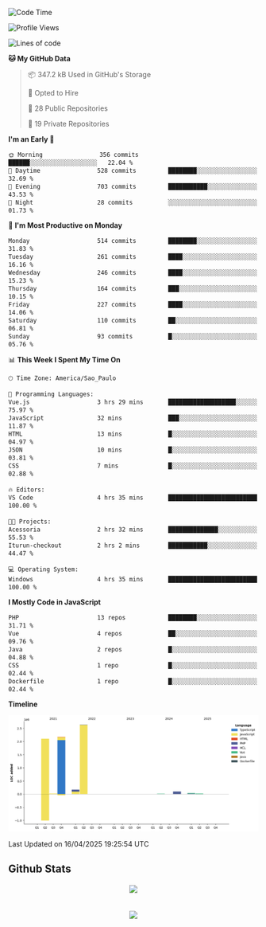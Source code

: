  
<!--START_SECTION:waka-->
![Code Time](http://img.shields.io/badge/Code%20Time-1%2C860%20hrs%205%20mins-blue)

![Profile Views](http://img.shields.io/badge/Profile%20Views-1-blue)

![Lines of code](https://img.shields.io/badge/From%20Hello%20World%20I%27ve%20Written-7.2%20million%20lines%20of%20code-blue)

**🐱 My GitHub Data** 

> 📦 347.2 kB Used in GitHub's Storage 
 > 
> 💼 Opted to Hire
 > 
> 📜 28 Public Repositories 
 > 
> 🔑 19 Private Repositories 
 > 
**I'm an Early 🐤** 

```text
🌞 Morning                356 commits         ██████░░░░░░░░░░░░░░░░░░░   22.04 % 
🌆 Daytime                528 commits         ████████░░░░░░░░░░░░░░░░░   32.69 % 
🌃 Evening                703 commits         ███████████░░░░░░░░░░░░░░   43.53 % 
🌙 Night                  28 commits          ░░░░░░░░░░░░░░░░░░░░░░░░░   01.73 % 
```
📅 **I'm Most Productive on Monday** 

```text
Monday                   514 commits         ████████░░░░░░░░░░░░░░░░░   31.83 % 
Tuesday                  261 commits         ████░░░░░░░░░░░░░░░░░░░░░   16.16 % 
Wednesday                246 commits         ████░░░░░░░░░░░░░░░░░░░░░   15.23 % 
Thursday                 164 commits         ███░░░░░░░░░░░░░░░░░░░░░░   10.15 % 
Friday                   227 commits         ████░░░░░░░░░░░░░░░░░░░░░   14.06 % 
Saturday                 110 commits         ██░░░░░░░░░░░░░░░░░░░░░░░   06.81 % 
Sunday                   93 commits          █░░░░░░░░░░░░░░░░░░░░░░░░   05.76 % 
```


📊 **This Week I Spent My Time On** 

```text
🕑︎ Time Zone: America/Sao_Paulo

💬 Programming Languages: 
Vue.js                   3 hrs 29 mins       ███████████████████░░░░░░   75.97 % 
JavaScript               32 mins             ███░░░░░░░░░░░░░░░░░░░░░░   11.87 % 
HTML                     13 mins             █░░░░░░░░░░░░░░░░░░░░░░░░   04.97 % 
JSON                     10 mins             █░░░░░░░░░░░░░░░░░░░░░░░░   03.81 % 
CSS                      7 mins              █░░░░░░░░░░░░░░░░░░░░░░░░   02.88 % 

🔥 Editors: 
VS Code                  4 hrs 35 mins       █████████████████████████   100.00 % 

🐱‍💻 Projects: 
Acessoria                2 hrs 32 mins       ██████████████░░░░░░░░░░░   55.53 % 
Iturun-checkout          2 hrs 2 mins        ███████████░░░░░░░░░░░░░░   44.47 % 

💻 Operating System: 
Windows                  4 hrs 35 mins       █████████████████████████   100.00 % 
```

**I Mostly Code in JavaScript** 

```text
PHP                      13 repos            ████████░░░░░░░░░░░░░░░░░   31.71 % 
Vue                      4 repos             ██░░░░░░░░░░░░░░░░░░░░░░░   09.76 % 
Java                     2 repos             █░░░░░░░░░░░░░░░░░░░░░░░░   04.88 % 
CSS                      1 repo              █░░░░░░░░░░░░░░░░░░░░░░░░   02.44 % 
Dockerfile               1 repo              █░░░░░░░░░░░░░░░░░░░░░░░░   02.44 % 
```



**Timeline**

![Lines of Code chart](https://raw.githubusercontent.com/MaueDev/MaueDev/main/assets/bar_graph.png)


 Last Updated on 16/04/2025 19:25:54 UTC
<!--END_SECTION:waka-->

## Github Stats  
<div align="center"><img src="https://github-readme-stats.vercel.app/api/top-langs/?username=MaueDev&hide_border=true&layout=compact" align="center" /></div>  

<br/>  

<br/>  

<div align="center">
<img src="https://komarev.com/ghpvc/?username=MaueDev&&style=flat-square" align="center" />
</div>  
  

